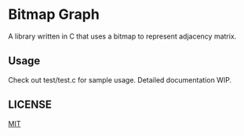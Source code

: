# Bitmap Graph
A library written in C that uses a bitmap to represent adjacency matrix.

## Usage
Check out test/test.c for sample usage. Detailed documentation WIP.

## LICENSE
[MIT](LICENSE.md)
